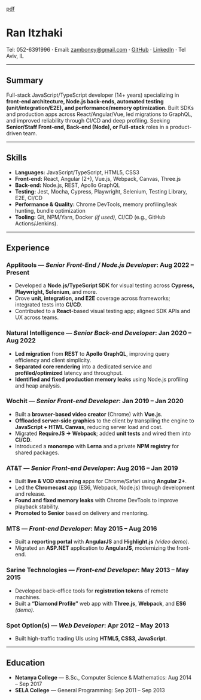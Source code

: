 [pdf](https://zamboney.github.io/CV/Ran_Itzhaki_CV.pdf)

# Ran Itzhaki

Tel: 052-6391996 · Email: zamboney@gmail.com · [GitHub](https://github.com/zamboney) · [LinkedIn](https://www.linkedin.com/in/ran-itzhaki-b1847a110/) · Tel Aviv, IL

---

## Summary
Full-stack JavaScript/TypeScript developer (14+ years) specializing in **front-end architecture, Node.js back-ends, automated testing (unit/integration/E2E), and performance/memory optimization**. Built SDKs and production apps across React/Angular/Vue, led migrations to GraphQL, and improved reliability through CI/CD and deep profiling. Seeking **Senior/Staff Front-end, Back-end (Node), or Full-stack** roles in a product-driven team.

---

## Skills
- **Languages:** JavaScript/TypeScript, HTML5, CSS3
- **Front-end:** React, Angular (2+), Vue.js, Webpack, Canvas, Three.js
- **Back-end:** Node.js, REST, Apollo GraphQL
- **Testing:** Jest, Mocha, Cypress, Playwright, Selenium, Testing Library, E2E, CI/CD
- **Performance & Quality:** Chrome DevTools, memory profiling/leak hunting, bundle optimization
- **Tooling:** Git, NPM/Yarn, Docker *(if used)*, CI/CD (e.g., GitHub Actions/Jenkins).

---

## Experience

### Applitools — *Senior Front-End / Node.js Developer*: Aug 2022 – Present
- Developed a **Node.js/TypeScript SDK** for visual testing across **Cypress, Playwright, Selenium**, and more.
- Drove **unit, integration, and E2E** coverage across frameworks; integrated tests into **CI/CD**.
- Contributed to a **React**-based visual testing app; aligned SDK APIs and UX across teams.

### Natural Intelligence — *Senior Back-end Developer*: Jan 2020 – Aug 2022
- **Led migration** from **REST** to **Apollo GraphQL**, improving query efficiency and client simplicity.
- **Separated core rendering** into a dedicated service and **profiled/optimized** latency and throughput.
- **Identified and fixed production memory leaks** using Node.js profiling and heap analysis.

### Wochit — *Senior Front-end Developer*: Jan 2019 – Jan 2020
- Built a **browser-based video creator** (Chrome) with **Vue.js**.
- **Offloaded server-side graphics** to the client by transpiling the engine to **JavaScript + HTML Canvas**, reducing server load and cost.
- Migrated **RequireJS → Webpack**; added **unit tests** and wired them into **CI/CD**.
- Introduced a **monorepo** with **Lerna** and a private **NPM registry** for shared packages.

### AT&T — *Senior Front-end Developer*: Aug 2016 – Jan 2019
- Built **live & VOD streaming** apps for Chrome/Safari using **Angular 2+**.
- Led the **Chromecast** app (ES6, Webpack, Node.js) through development and release.
- **Found and fixed memory leaks** with Chrome DevTools to improve playback stability.
- **Promoted to Senior** based on delivery and mentoring.

### MTS — *Front-end Developer*: May 2015 – Aug 2016
- Built a **reporting portal** with **AngularJS** and **Highlight.js** *(video demo)*.
- Migrated an **ASP.NET** application to **AngularJS**, modernizing the front-end.

### Sarine Technologies — *Front-end Developer*: May 2013 – May 2015
- Developed back-office tools for **registration tokens** of remote machines.
- Built a **“Diamond Profile”** web app with **Three.js**, **Webpack**, and **ES6** *(demo)*.

### Spot Option(s) — *Web Developer*: Apr 2012 – May 2013
- Built high-traffic trading UIs using **HTML5, CSS3, JavaScript**.

---

## Education

- **Netanya College** — B.Sc., Computer Science & Mathematics: Aug 2014 – Sep 2017
- **SELA College** — General Programming: Sep 2011 – Sep 2013
